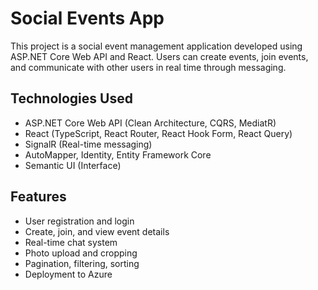 # Social Events App

This project is a social event management application developed using ASP.NET Core Web API and React. Users can create events, join events, and communicate with other users in real time through messaging. 

## Technologies Used

- ASP.NET Core Web API (Clean Architecture, CQRS, MediatR)
- React (TypeScript, React Router, React Hook Form, React Query)
- SignalR (Real-time messaging)
- AutoMapper, Identity, Entity Framework Core
- Semantic UI (Interface)

## Features

- User registration and login
- Create, join, and view event details
- Real-time chat system
- Photo upload and cropping
- Pagination, filtering, sorting
- Deployment to Azure


